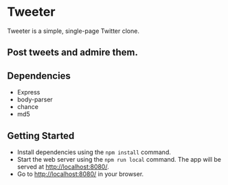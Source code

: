 # Tweeter

Tweeter is a simple, single-page Twitter clone.

## Post tweets and admire them.









## Dependencies

- Express
- body-parser
- chance
- md5


## Getting Started


- Install dependencies using the `npm install` command.
- Start the web server using the `npm run local` command. The app will be served at <http://localhost:8080/>.
- Go to <http://localhost:8080/> in your browser.
